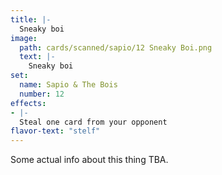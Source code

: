 ```yaml
---
title: |-
  Sneaky boi
image: 
  path: cards/scanned/sapio/12 Sneaky Boi.png
  text: |-
    Sneaky boi
set:
  name: Sapio & The Bois
  number: 12
effects: 
- |-
  Steal one card from your opponent
flavor-text: "stelf"
---
```

Some actual info about this thing TBA.
